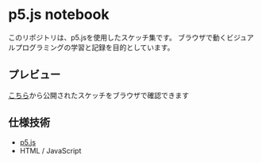 # p5.js notebook

このリポジトリは、p5.jsを使用したスケッチ集です。
ブラウザで動くビジュアルプログラミングの学習と記録を目的としています。

## プレビュー

[こちら](https://satodenshi.github.io/p5js-notebook/index.html)から公開されたスケッチをブラウザで確認できます

## 仕様技術

- [p5.js](https://p5js.org/)
- HTML / JavaScript
